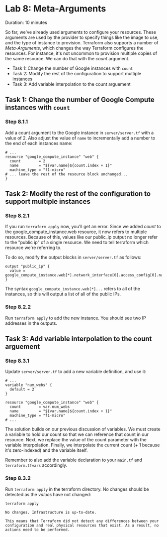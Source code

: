 # Lab 8: Meta-Arguments

Duration: 10 minutes

So far, we've already used arguments to configure your resources. These arguments are used by the provider to specify things like the image to use, and the type of instance to provision. Terraform also supports a number of _Meta-Arguments_, which changes the way Terraform configures the resources. For instance, it's not uncommon to provision multiple copies of the same resource. We can do that with the _count_ argument.

- Task 1: Change the number of Google instances with `count`
- Task 2: Modify the rest of the configuration to support multiple instances
- Task 3: Add variable interpolation to the count arguement

## Task 1: Change the number of Google Compute instances with `count`

### Step 8.1.1

Add a count argument to the Google instance in `server/server.tf` with a value of 2.  Also adjust the value of `name` to incrementally add a number to the end of each instances name: 

```hcl
# ...
resource "google_compute_instance" "web" {
  count        = 2
  name         = "${var.name}${count.index + 1}"
  machine_type = "f1-micro"
# ... leave the rest of the resource block unchanged...
}
```

## Task 2: Modify the rest of the configuration to support multiple instances

### Step 8.2.1

If you run `terraform apply` now, you'll get an error. Since we added _count_ to the google_compute_instance.web resource, it now refers to multiple resources. Because of this, values like our public_ip output no longer refer to the "public ip" of a single resource. We need to tell terraform which resource we're referring to.

To do so, modify the output blocks in `server/server.tf` as follows:

```hcl
output "public_ip" {
  value = google_compute_instance.web[*].network_interface[0].access_config[0].nat_ip
}
```

The syntax `google_compute_instance.web[*]...` refers to all of the instances, so this will output a list of all of the public IPs. 

### Step 8.2.2

Run `terraform apply` to add the new instance. You should see two IP addresses in the outputs.

## Task 3: Add variable interpolation to the count arguement

### Step 8.3.1

Update `server/server.tf` to add a new variable definition, and use it:

```hcl
# ...
variable "num_webs" {
  default = 2
}

resource "google_compute_instance" "web" {
  count        = var.num_webs
  name         = "${var.name}${count.index + 1}"
  machine_type = "f1-micro"
# ...
```

The solution builds on our previous discussion of variables. We must create a
variable to hold our count so that we can reference that count in our
resource. Next, we replace the value of the count parameter with the variable
interpolation. Finally, we interpolate the current count (+ 1 because it's
zero-indexed) and the variable itself.

Remember to also add the variable declaration to your `main.tf` and `terraform.tfvars` accordingly.

### Step 8.3.2

Run `terraform apply` in the terraform directory. No changes should be detected as the _values_ have not changed:

```shell
terraform apply
```

```text
No changes. Infrastructure is up-to-date.

This means that Terraform did not detect any differences between your
configuration and real physical resources that exist. As a result, no
actions need to be performed.
```
